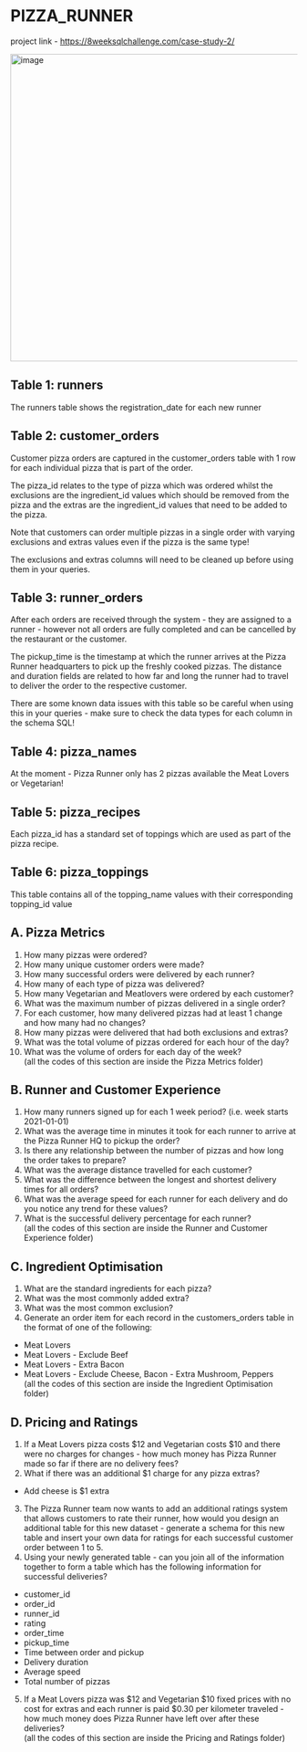 # PIZZA_RUNNER

project link - https://8weeksqlchallenge.com/case-study-2/

<img width="539" alt="image" src="https://github.com/Prabalranjan/PIZZA_RUNNER/assets/71269601/da93a8cb-3055-42ed-bfea-a956d68aed17">

## Table 1: runners
The runners table shows the registration_date for each new runner

## Table 2: customer_orders
Customer pizza orders are captured in the customer_orders table with 1 row for each individual pizza that is part of the order.

The pizza_id relates to the type of pizza which was ordered whilst the exclusions are the ingredient_id values which should be removed from the pizza and the extras are the ingredient_id values that need to be added to the pizza.

Note that customers can order multiple pizzas in a single order with varying exclusions and extras values even if the pizza is the same type!

The exclusions and extras columns will need to be cleaned up before using them in your queries.

## Table 3: runner_orders
After each orders are received through the system - they are assigned to a runner - however not all orders are fully completed and can be cancelled by the restaurant or the customer.

The pickup_time is the timestamp at which the runner arrives at the Pizza Runner headquarters to pick up the freshly cooked pizzas. The distance and duration fields are related to how far and long the runner had to travel to deliver the order to the respective customer.

There are some known data issues with this table so be careful when using this in your queries - make sure to check the data types for each column in the schema SQL!

## Table 4: pizza_names
At the moment - Pizza Runner only has 2 pizzas available the Meat Lovers or Vegetarian!

## Table 5: pizza_recipes
Each pizza_id has a standard set of toppings which are used as part of the pizza recipe.

## Table 6: pizza_toppings
This table contains all of the topping_name values with their corresponding topping_id value

## A. Pizza Metrics
1. How many pizzas were ordered?  
2. How many unique customer orders were made?  
3. How many successful orders were delivered by each runner?  
4. How many of each type of pizza was delivered?  
5. How many Vegetarian and Meatlovers were ordered by each customer?  
6. What was the maximum number of pizzas delivered in a single order?  
7. For each customer, how many delivered pizzas had at least 1 change and how many had no changes?  
8. How many pizzas were delivered that had both exclusions and extras?  
9. What was the total volume of pizzas ordered for each hour of the day?  
10. What was the volume of orders for each day of the week?  
(all the codes of this section are inside the Pizza Metrics folder)  

## B. Runner and Customer Experience
1. How many runners signed up for each 1 week period? (i.e. week starts 2021-01-01)  
2. What was the average time in minutes it took for each runner to arrive at the Pizza Runner HQ to pickup the order?  
3. Is there any relationship between the number of pizzas and how long the order takes to prepare?  
4. What was the average distance travelled for each customer?  
5. What was the difference between the longest and shortest delivery times for all orders?  
6. What was the average speed for each runner for each delivery and do you notice any trend for these values?  
7. What is the successful delivery percentage for each runner?  
(all the codes of this section are inside the Runner and Customer Experience folder)

## C. Ingredient Optimisation
1. What are the standard ingredients for each pizza?  
2. What was the most commonly added extra?  
3. What was the most common exclusion?  
4. Generate an order item for each record in the customers_orders table in the format of one of the following:  
  - Meat Lovers  
  - Meat Lovers - Exclude Beef  
  - Meat Lovers - Extra Bacon  
  - Meat Lovers - Exclude Cheese, Bacon - Extra Mushroom, Peppers  
(all the codes of this section are inside the Ingredient Optimisation folder)

## D. Pricing and Ratings
1. If a Meat Lovers pizza costs $12 and Vegetarian costs $10 and there were no charges for changes - how much money has Pizza Runner made so far if there are no delivery fees?  
2. What if there was an additional $1 charge for any pizza extras?  
  - Add cheese is $1 extra  
3. The Pizza Runner team now wants to add an additional ratings system that allows customers to rate their runner, how would you design an additional table for this new dataset - generate a schema for this new table and insert your own data for ratings for each successful customer order between 1 to 5.  
4. Using your newly generated table - can you join all of the information together to form a table which has the following information for successful deliveries?  
  - customer_id  
  - order_id  
  - runner_id  
  - rating  
  - order_time  
  - pickup_time  
  - Time between order and pickup  
  - Delivery duration  
  - Average speed  
  - Total number of pizzas  
5. If a Meat Lovers pizza was $12 and Vegetarian $10 fixed prices with no cost for extras and each runner is paid $0.30 per kilometer traveled - how much money does Pizza Runner have left over after these deliveries?  
(all the codes of this section are inside the Pricing and Ratings folder)








